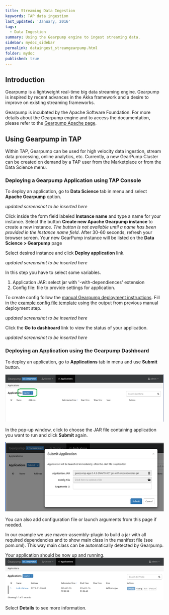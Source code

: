 ```yaml
---
title: Streaming Data Ingestion
keywords: TAP data ingestion
last_updated: 'January, 2016'
tags:
  - Data Ingestion
summary: Using the Gearpump engine to ingest streaming data. 
sidebar: mydoc_sidebar
permalink: dataingest_streamgearpump.html
folder: mydoc
published: true
---
```

## Introduction

Gearpump is a lightweight real-time big data streaming engine. Gearpump is inspired by recent advances in the Akka framework and a desire to improve on existing streaming frameworks.

Gearpump is incubated by the Apache Software Foundation. For more details about the Gearpump engine and to access the documentation, please refer to the [Gearpump Apache page](https://gearpump.apache.org).

## Using Gearpump in TAP

Within TAP, Gearpump can be used for high velocity data ingestion, stream data processing, online analytics, etc. Currently, a new GearPump Cluster can be created on demand by a TAP user from the Marketplace or from the Data Science menu. 

### Deploying a Gearpump Application using TAP Console

To deploy an application, go to **Data Science** tab in menu and select **Apache Gearpump** option.

*updated screenshot to be inserted here*

Click inside the form field labeled **Instance name** and type a name for your instance. Select the button **Create new Apache Gearpump instance** to create a new instance. *The button is not available until a name has been provided in the Instance name field*.
After 30-60 seconds, refresh your browser screen. Your new GearPump instance will be listed on the **Data Science > Gearpump** page

Select desired instance and click **Deploy application** link.

*updated screenshot to be inserted here*

In this step you have to select some variables.

1. Application JAR: select jar with '-with-dependiences' extension
2. Config file: file to provide settings for application.

To create config follow the [manual Gearpump deployment instructions](https://github.com/intel-data/ingestion-ws-kafka-gearpump-hbase/blob/master/gearpump/README_DEPLOY.md?raw=true).
Fill in the [example config file template](https://github.com/intel-data/ingestion-ws-kafka-gearpump-hbase/blob/master/gearpump/src/main/resources/example.conf?raw=true) using the output from previous manual deployment step.

*updated screenshot to be inserted here*

Click the **Go to dashboard** link to view the status of your application.

*updated screenshot to be inserted here*

### Deploying an Application using the Gearpump Dashboard

To deploy an application, go to **Applications** tab in menu and use **Submit** button.
 
![Data-Ingestion-application-list-submit.png.jpg](/images/Data-Ingestion-application-list-submit.png)

In the pop-up window, click to choose the JAR file containing application you want to run and click **Submit** again.

![Data-Ingestion-submit-application.png](/images/Data-Ingestion-submit-application.png)

You can also add configuration file or launch arguments from this page if needed.

In our example we use maven-assembly-plugin to build a jar with all required dependencies and to show main class in the manifest file (see pom.xml). This way main class can be automatically detected by Gearpump.

Your application should be now up and running.
![Data-Ingestion_application-list.png](/images/Data-Ingestion_application-list.png)


Select **Details** to see more information.

